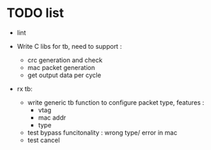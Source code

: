 # TODO list

- lint

- Write C libs for tb, need to support :
    - crc generation and check
    - mac packet generation
    - get output data per cycle

- rx tb:
    - write generic tb function to configure packet type,
    features :
        - vtag 
        - mac addr
        - type 
    - test bypass funcitonality : wrong type/ error in mac
    - test cancel

